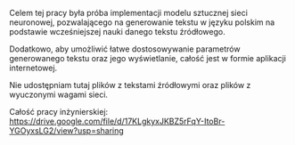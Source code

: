 Celem tej pracy była próba implementacji modelu sztucznej sieci neuronowej, pozwalającego na generowanie tekstu w języku polskim na podstawie wcześniejszej nauki danego tekstu źródłowego.

Dodatkowo, aby umożliwić łatwe dostosowywanie parametrów generowanego tekstu oraz jego wyświetlanie, całość jest w formie aplikacji internetowej.

Nie udostępniam tutaj plików z tekstami źródłowymi oraz plików z wyuczonymi wagami sieci.

Całość pracy inżynierskiej: https://drive.google.com/file/d/17KLgkyxJKBZ5rFqY-ItoBr-YGOyxsLG2/view?usp=sharing
